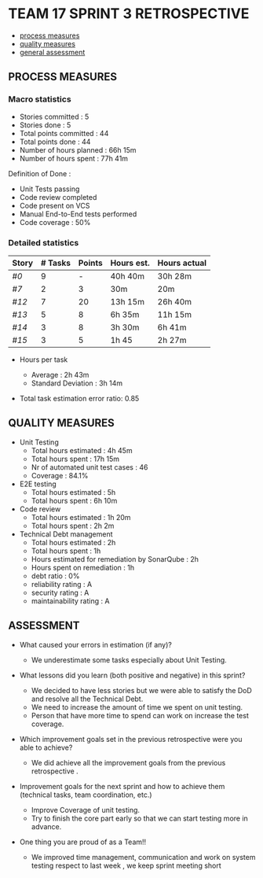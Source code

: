 # TEAM 17 SPRINT 3 RETROSPECTIVE

- [process measures](#process-measures)
- [quality measures](#quality-measures)
- [general assessment](#assessment)

## PROCESS MEASURES

### Macro statistics

- Stories committed : 5
- Stories done : 5
- Total points committed : 44
- Total points done : 44
- Number of hours planned : 66h 15m
- Number of hours spent : 77h 41m

Definition of Done :

- Unit Tests passing
- Code review completed
- Code present on VCS
- Manual End-to-End tests performed
- Code coverage : 50%

### Detailed statistics

| Story | # Tasks | Points | Hours est. | Hours actual |
| ----- | ------- | ------ | ---------- | ------------ |
| _#0_  | 9       | -      | 40h 40m    | 30h 28m      |
| _#7_  | 2       | 3      | 30m        | 20m          |
| _#12_ | 7       | 20     | 13h 15m    | 26h 40m      |
| _#13_ | 5       | 8      | 6h 35m     | 11h 15m      |
| _#14_ | 3       | 8      | 3h 30m     | 6h 41m       |
| _#15_ | 3       | 5      | 1h 45      | 2h 27m       |

- Hours per task

  - Average : 2h 43m
  - Standard Deviation : 3h 14m

- Total task estimation error ratio: 0.85

## QUALITY MEASURES

- Unit Testing
  - Total hours estimated : 4h 45m
  - Total hours spent : 17h 15m
  - Nr of automated unit test cases : 46
  - Coverage : 84.1%
- E2E testing
  - Total hours estimated : 5h
  - Total hours spent : 6h 10m
- Code review
  - Total hours estimated : 1h 20m
  - Total hours spent : 2h 2m
- Technical Debt management
  - Total hours estimated : 2h
  - Total hours spent : 1h
  - Hours estimated for remediation by SonarQube : 2h
  - Hours spent on remediation : 1h
  - debt ratio : 0%
  - reliability rating : A
  - security rating : A
  - maintainability rating : A

## ASSESSMENT

- What caused your errors in estimation (if any)?

  - We underestimate some tasks especially about Unit Testing.

- What lessons did you learn (both positive and negative) in this sprint?

  - We decided to have less stories but we were able to satisfy the DoD and resolve all the Technical Debt.
  - We need to increase the amount of time we spent on unit testing.
  - Person that have more time to spend can work on increase the test coverage.

- Which improvement goals set in the previous retrospective were you able to achieve?
  - We did achieve all  the improvement goals from the previous retrospective .
- Improvement goals for the next sprint and how to achieve them (technical tasks, team coordination, etc.)
  - Improve Coverage of unit testing.
  - Try to finish the core part early so that we can start testing more in advance.

- One thing you are proud of as a Team!!
  - We improved time management, communication and work on system testing respect to last week , we keep sprint meeting short
